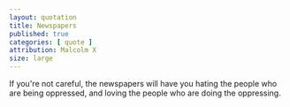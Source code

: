 ```yaml
---
layout: quotation
title: Newspapers
published: true
categories: [ quote ]
attribution: Malcolm X
size: large
---
```


If you're not careful, the newspapers will have you hating the people who are being oppressed, and loving 
the people who are doing the oppressing.
